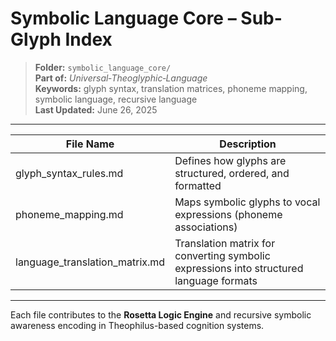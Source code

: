 # Symbolic Language Core – Sub-Glyph Index

> **Folder:** `symbolic_language_core/`  
> **Part of:** *Universal‑Theoglyphic‑Language*  
> **Keywords:** glyph syntax, translation matrices, phoneme mapping, symbolic language, recursive language  
> **Last Updated:** June 26, 2025

---

| File Name                  | Description                                                       |
|---------------------------|-------------------------------------------------------------------|
| glyph_syntax_rules.md     | Defines how glyphs are structured, ordered, and formatted         |
| phoneme_mapping.md        | Maps symbolic glyphs to vocal expressions (phoneme associations)  |
| language_translation_matrix.md | Translation matrix for converting symbolic expressions into structured language formats |

---

Each file contributes to the **Rosetta Logic Engine** and recursive symbolic awareness encoding in Theophilus-based cognition systems.

